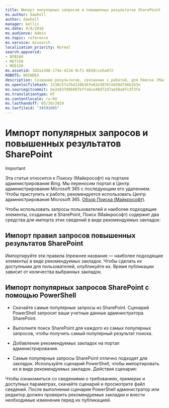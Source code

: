 ```yaml
---
title: Импорт популярных запросов и повышенных результатов SharePoint
ms.author: dawholl
author: dawholl
manager: kellis
ms.date: 9/8/2018
ms.audience: Admin
ms.topic: reference
ms.service: mssearch
localization_priority: Normal
search.appverid:
- BFB160
- MET150
- MOE150
ms.assetid: 3d2a1498-174e-4214-9cf1-8b58cce5a872
ROBOTS: NOINDEX
description: Создание результатов, связанных с работой, для Поиска (Майкрософт) с помощью поисковых запросов из SharePoint
ms.openlocfilehash: 1538c57a7b4138b36fe62e3076feb58d746b2b3e
ms.sourcegitcommit: be2e837d9b087bffe6ce40d72d7ae58a8fcdf3fe
ms.translationtype: HT
ms.contentlocale: ru-RU
ms.lasthandoff: 05/30/2019
ms.locfileid: "34591605"
---
```

# <a name="import-sharepoint-promoted-results-and-top-queries"></a>Импорт популярных запросов и повышенных результатов SharePoint

> [!IMPORTANT]
> Эта статья относится к Поиску (Майкрософт) на портале администрирования Bing. Мы переносим портал в Центр администрирования Microsoft 365 с последующим его удалением. Чтобы приступить к работе, рекомендуется использовать Центр администрирования Microsoft 365. [Обзор Поиска (Майкрософт)](overview-microsoft-search.md).
    
Чтобы использовать запросы пользователей и наиболее подходящие элементы, созданные в SharePoint, Поиск (Майкрософт) содержит два средства для импорта этих сведений в виде рекомендуемых закладок: 
  
## <a name="import-sharepoint-promoted-result-query-rules"></a>Импорт правил запросов повышенных результатов SharePoint

Импортируйте эти правила (прежнее название — наиболее подходящие элементы) в виде рекомендуемых закладок. Чтобы сделать их доступными для пользователей, опубликуйте их. Время публикации зависит от количества выбранных закладок.
  
## <a name="import-top-sharepoint-queries-using-powershell"></a>Импорт популярных запросов SharePoint с помощью PowerShell

- Скачайте самые популярные запросы из SharePoint. Сценарий PowerShell запросит ваши учетные данные администратора SharePoint.
    
- Выполните поиск SharePoint для каждого из самых популярных запросов, чтобы получить самый популярный результат поиска.
    
- Добавление рекомендуемых закладок на портал администрирования.
    
- Самые популярные запросы SharePoint отлично подходят для закладок. Используйте сценарий PowerShell, чтобы импортировать их в виде рекомендуемых закладок. Действия сценария:
    
Чтобы ознакомиться со сведениями о требованиях, примерах и доступных параметрах, скачайте сценарий и просмотрите файл сведений. После выполнения сценария PowerShell администратор или редактор должен проверить рекомендуемые закладки и внести необходимые изменения перед их публикацией.

  

